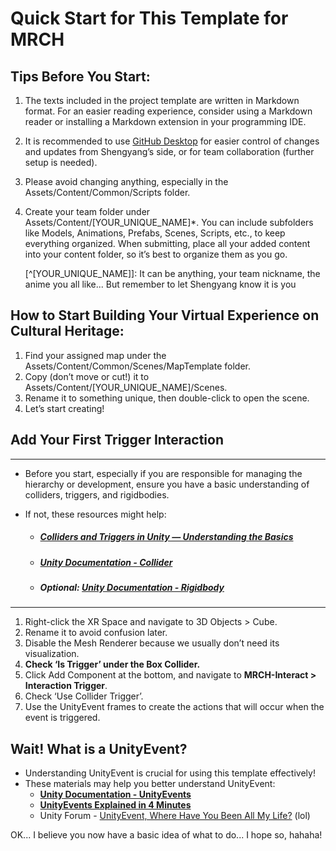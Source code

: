 # Quick Start for This Template for MRCH

## Tips Before You Start:

1. The texts included in the project template are written in Markdown format. For an easier reading experience, consider using a Markdown reader or installing a Markdown extension in your programming IDE.

2. It is recommended to use [GitHub Desktop](https://desktop.github.com/) for easier control of changes and updates from Shengyang’s side, or for team collaboration (further setup is needed).

3. Please avoid changing anything, especially in the Assets/Content/Common/Scripts folder.

4. Create your team folder under Assets/Content/[YOUR_UNIQUE_NAME]*. You can include subfolders like Models, Animations, Prefabs, Scenes, Scripts, etc., to keep everything organized. When submitting, place all your added content into your content folder, so it’s best to organize them as you go.

   [^[YOUR_UNIQUE_NAME\]]: It can be anything, your team nickname, the anime you all like... But remember to let Shengyang know it is you

   

## How to Start Building Your Virtual Experience on Cultural Heritage:

1. Find your assigned map under the Assets/Content/Common/Scenes/MapTemplate folder.
2. Copy (don’t move or cut!) it to Assets/Content/[YOUR_UNIQUE_NAME]/Scenes.
3. Rename it to something unique, then double-click to open the scene.
4. Let’s start creating!

## Add Your First Trigger Interaction

------

- Before you start, especially if you are responsible for managing the hierarchy or development, ensure you have a basic understanding of colliders, triggers, and rigidbodies.

- If not, these resources might help:

  - ##### [Colliders and Triggers in Unity — Understanding the Basics](https://christopherhilton88.medium.com/colliders-and-triggers-in-unity-understanding-the-basics-7192714f3440)

  - ##### [Unity Documentation - Collider](https://docs.unity3d.com/ScriptReference/Collider.html)

  - ##### Optional: [Unity Documentation - Rigidbody](https://docs.unity3d.com/ScriptReference/Rigidbody.html)

------

1. Right-click the XR Space and navigate to 3D Objects > Cube.
2. Rename it to avoid confusion later.
3. Disable the Mesh Renderer because we usually don’t need its visualization.
4. **Check ‘Is Trigger’ under the Box Collider.**
5. Click Add Component at the bottom, and navigate to **MRCH-Interact > Interaction Trigger**.
6. Check ‘Use Collider Trigger’.
7. Use the UnityEvent frames to create the actions that will occur when the event is triggered.

## Wait! What is a UnityEvent?

- Understanding UnityEvent is crucial for using this template effectively!
- These materials may help you better understand UnityEvent:
  - **[Unity Documentation - UnityEvents](https://docs.unity3d.com/Manual/UnityEvents.html)**
  - **[UnityEvents Explained in 4 Minutes](https://www.youtube.com/watch?v=djW7g6Bnyrc)**
  - Unity Forum - [UnityEvent, Where Have You Been All My Life?](https://discussions.unity.com/t/unityevent-where-have-you-been-all-my-life/577808) (lol)

OK... I believe you now have a basic idea of what to do... I hope so, hahaha!